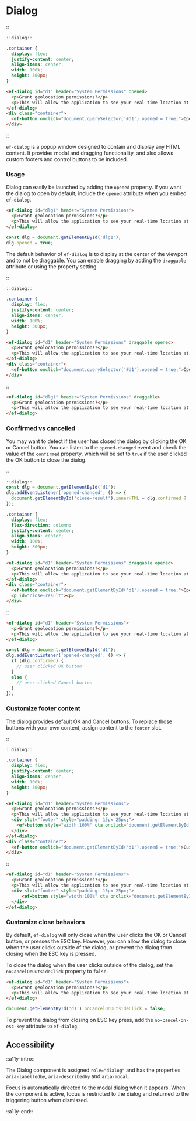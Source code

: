 <!--
type: page
title: Dialog
location: ./elements/dialog
layout: default
-->

# Dialog
::
```javascript
::dialog::
```
```css
.container {
  display: flex;
  justify-content: center;
  align-items: center;
  width: 100%;
  height: 300px;
}
```
```html
<ef-dialog id="d1" header="System Permissions" opened>
  <p>Grant geolocation permissions?</p>
  <p>This will allow the application to see your real-time location at any point in time.</p>
</ef-dialog>
<div class="container">
  <ef-button onclick="document.querySelector('#d1').opened = true;">Open Dialog</ef-button>
</div>
```
::

`ef-dialog` is a popup window designed to contain and display any HTML content. It provides modal and dragging functionality, and also allows custom footers and control buttons to be included.

### Usage

Dialog can easily be launched by adding the `opened` property. If you want the dialog to open by default, include the `opened` attribute when you embed `ef-dialog`.

```html
<ef-dialog id="dlg1" header="System Permissions">
  <p>Grant geolocation permissions?</p>
  <p>This will allow the application to see your real-time location at any point in time.</p>
</ef-dialog>
```
```javascript
const dlg = document.getElementById('dlg1');
dlg.opened = true;
```

The default behavior of `ef-dialog` is to display at the center of the viewport and to not be draggable. You can enable dragging by adding the `draggable` attribute or using the property setting.

::
```javascript
::dialog::
```
```css
.container {
  display: flex;
  justify-content: center;
  align-items: center;
  width: 100%;
  height: 300px;
}
```
```html
<ef-dialog id="d1" header="System Permissions" draggable opened>
  <p>Grant geolocation permissions?</p>
  <p>This will allow the application to see your real-time location at any point in time.</p>
</ef-dialog>
<div class="container">
  <ef-button onclick="document.querySelector('#d1').opened = true;">Open Dialog</ef-button>
</div>
```
::

```html
<ef-dialog id="dlg1" header="System Permissions" draggable>
  <p>Grant geolocation permissions?</p>
  <p>This will allow the application to see your real-time location at any point in time.</p>
</ef-dialog>
```

### Confirmed vs cancelled

You may want to detect if the user has closed the dialog by clicking the OK or Cancel button. You can listen to the `opened-changed` event and check the value of the `confirmed` property, which will be set to `true` if the user clicked the OK button to close the dialog.

::
```javascript
::dialog::
const dlg = document.getElementById('d1');
dlg.addEventListener('opened-changed', () => {
  document.getElementById('close-result').innerHTML = dlg.confirmed ? 'User clicked OK' : 'User clicked Cancel';
});
```
```css
.container {
  display: flex;
  flex-direction: column;
  justify-content: center;
  align-items: center;
  width: 100%;
  height: 300px;
}
```
```html
<ef-dialog id="d1" header="System Permissions" draggable opened>
  <p>Grant geolocation permissions?</p>
  <p>This will allow the application to see your real-time location at any point in time.</p>
</ef-dialog>
<div class="container">
  <ef-button onclick="document.getElementById('d1').opened = true;">Open Dialog</ef-button>
  <p id="close-result"><p>
</div>
```
::

```html
<ef-dialog id="d1" header="System Permissions">
  <p>Grant geolocation permissions?</p>
  <p>This will allow the application to see your real-time location at any point in time.</p>
</ef-dialog>
```
```javascript
const dlg = document.getElementById('d1');
dlg.addEventListener('opened-changed', () => {
  if (dlg.confirmed) {
    // user clicked OK button
  }
  else {
    // user clicked Cancel button
  }
});
```

### Customize footer content

The dialog provides default OK and Cancel buttons. To replace those buttons with your own content, assign content to the `footer` slot.

::
```javascript
::dialog::
```
```css
.container {
  display: flex;
  justify-content: center;
  align-items: center;
  width: 100%;
  height: 300px;
}
```
```html
<ef-dialog id="d1" header="System Permissions">
  <p>Grant geolocation permissions?</p>
  <p>This will allow the application to see your real-time location at any point in time.</p>
  <div slot="footer" style="padding: 15px 25px;">
    <ef-button style="width:100%" cta onclick="document.getElementById('d1').opened = false;">Accept</ef-button>
  </div>
</ef-dialog>
<div class="container">
  <ef-button onclick="document.getElementById('d1').opened = true;">Custom Dialog</ef-button>
</div>
```
::

```html
<ef-dialog id="d1" header="System Permissions">
  <p>Grant geolocation permissions?</p>
  <p>This will allow the application to see your real-time location at any point in time.</p>
  <div slot="footer" style="padding: 15px 25px;">
      <ef-button style="width:100%" cta onclick="document.getElementById('d1').opened = false;">Accept</ef-button>
  </div>
</ef-dialog>
```

### Customize close behaviors

By default, `ef-dialog` will only close when the user clicks the OK or Cancel button, or presses the ESC key. However, you can allow the dialog to close when the user clicks outside of the dialog, or prevent the dialog from closing when the ESC key is pressed.

To close the dialog when the user clicks outside of the dialog, set the `noCancelOnOutsideClick` property to `false`.

```html
<ef-dialog id="d1" header="System Permissions">
  <p>Grant geolocation permissions?</p>
  <p>This will allow the application to see your real-time location at any point in time.</p>
</ef-dialog>
```
```javascript
document.getElementById('d1').noCancelOnOutsideClick = false;
```

To prevent the dialog from closing on ESC key press, add the `no-cancel-on-esc-key` attribute to `ef-dialog`.

## Accessibility
::a11y-intro::

The Dialog component is assigned `role="dialog"` and has the properties `aria-labelledby`, `aria-describedby` and `aria-modal`.

Focus is automatically directed to the modal dialog when it appears. When the component is active, focus is restricted to the dialog and returned to the triggering button when dismissed. 

::a11y-end::

